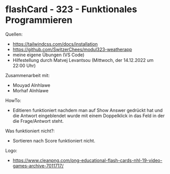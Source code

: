 # flashCard - 323 - Funktionales Programmieren
Quellen:
- https://tailwindcss.com/docs/installation
- https://github.com/SwitzerChees/modul323-weatherapp
- meine eigene Übungen (VS Code)
- Hilfestellung durch Matvej Levantsou (Mittwoch, der 14.12.2022 um 22:00 Uhr)


Zusammenarbeit mit:
- Mouyad Alnhlawe
- Morhaf Alnhlawe

HowTo:
- Editieren funktioniert nachdem man auf Show Answer gedrückt hat und die Antwort eingeblendet wurde mit einem Doppelklick in das Feld in der die Frage/Antwort steht.

Was funktioniert nicht?:
- Sortieren nach Score funktioniert nicht.

Logo:
- https://www.cleanpng.com/png-educational-flash-cards-nhl-19-video-games-archive-7011717/
